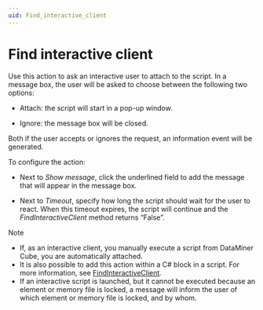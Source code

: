 ```yaml
---
uid: Find_interactive_client
---
```


# Find interactive client

Use this action to ask an interactive user to attach to the script. In a message box, the user will be asked to choose between the following two options:

- Attach: the script will start in a pop-up window.

- Ignore: the message box will be closed.

Both if the user accepts or ignores the request, an information event will be generated.

To configure the action:

- Next to *Show message*, click the underlined field to add the message that will appear in the message box.

- Next to *Timeout*, specify how long the script should wait for the user to react. When this timeout expires, the script will continue and the *FindInteractiveClient* method returns “False”.

> [!NOTE]
> - If, as an interactive client, you manually execute a script from DataMiner Cube, you are automatically attached.
> - It is also possible to add this action within a C# block in a script. For more information, see [FindInteractiveClient](xref:Skyline.DataMiner.Automation.Engine#Skyline_DataMiner_Automation_Engine_FindInteractiveClient_System_String_System_Int32_).
> - If an interactive script is launched, but it cannot be executed because an element or memory file is locked, a message will inform the user of which element or memory file is locked, and by whom.
>
